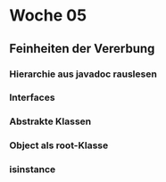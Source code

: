 # Woche 05

## Feinheiten der Vererbung

### Hierarchie aus javadoc rauslesen

### Interfaces

### Abstrakte Klassen

### Object als root-Klasse

### isinstance